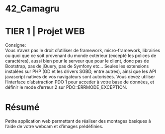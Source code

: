 # 42_Camagru
# TIER 1 | Projet WEB<br>
Consigne:<br>
Vous n’avez pas le droit d’utiliser de framework, micro-framework, librairies ou quoi
que ce soit provenant du monde extérieur (excepté les polices de caractères), aussi bien
pour le serveur que pour le client, donc pas de Bootstrap, pas de jQuery, pas de Symfony
etc... Seules les extensions instalées sur PHP (GD et les drivers SGBD, entre autres), ainsi
que les API javascript natives de vos navigateurs sont autorisées.
Vous devez utiliser l’interface d’abstraction PDO 1 pour acceder à votre base de données,
et définir le mode d’erreur 2
sur PDO::ERRMODE_EXCEPTION.

# Résumé 
Petite application web permettant de réaliser des montages basiques à l’aide de votre webcam et d’images prédéfinies.
